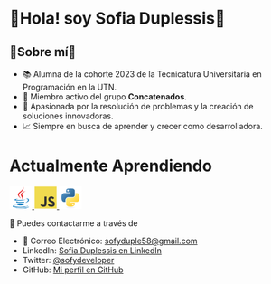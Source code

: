  # 🌸Hola! soy Sofia Duplessis🌸

## 🎀Sobre mí🎀

- 📚 Alumna de la cohorte 2023 de la Tecnicatura Universitaria en Programación en la UTN.
- 💼 Miembro activo del grupo **Concatenados**.
- 🌟 Apasionada por la resolución de problemas y la creación de soluciones innovadoras.
- 📈 Siempre en busca de aprender y crecer como desarrolladora.

# Actualmente Aprendiendo
<p align="left"> <a href="https://www.java.com" target="_blank" rel="noreferrer"> <img src="https://raw.githubusercontent.com/devicons/devicon/master/icons/java/java-original.svg" alt="java" width="40" height="40"/> </a> <a href="https://developer.mozilla.org/en-US/docs/Web/JavaScript" target="_blank" rel="noreferrer"> <img src="https://raw.githubusercontent.com/devicons/devicon/master/icons/javascript/javascript-original.svg" alt="javascript" width="40" height="40"/> </a> <a href="https://www.python.org" target="_blank" rel="noreferrer"> <img src="https://raw.githubusercontent.com/devicons/devicon/master/icons/python/python-original.svg" alt="python" width="40" height="40"/> </a> </p>

📧 Puedes contactarme a través de
- 📧 Correo Electrónico: [sofyduple58@gmail.com](mailto:sofyduple58@gmail.com)
- LinkedIn: [Sofia Duplessis en LinkedIn](https://www.linkedin.com/in/sofiaduplessis)
- Twitter: [@sofydeveloper](https://twitter.com/sofydeveloper)
- GitHub: [Mi perfil en GitHub](https://github.com/tuusuario)
